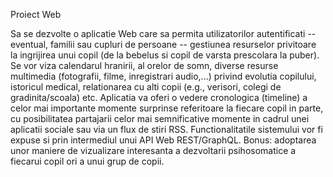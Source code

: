 
Proiect Web

Sa se dezvolte o aplicatie Web care sa permita utilizatorilor autentificati -- eventual, familii sau cupluri de persoane -- gestiunea resurselor privitoare la ingrijirea unui copil (de la bebelus si copil de varsta prescolara la puber). Se vor viza calendarul hranirii, al orelor de somn, diverse resurse multimedia (fotografii, filme, inregistrari audio,...) privind evolutia copilului, istoricul medical, relationarea cu alti copii (e.g., verisori, colegi de gradinita/scoala) etc. Aplicatia va oferi o vedere cronologica (timeline) a celor mai importante momente surprinse referitoare la fiecare copil in parte, cu posibilitatea partajarii celor mai semnificative momente in cadrul unei aplicatii sociale sau via un flux de stiri RSS. Functionalitatile sistemului vor fi expuse si prin intermediul unui API Web REST/GraphQL. Bonus: adoptarea unor maniere de vizualizare interesanta a dezvoltarii psihosomatice a fiecarui copil ori a unui grup de copii. 
